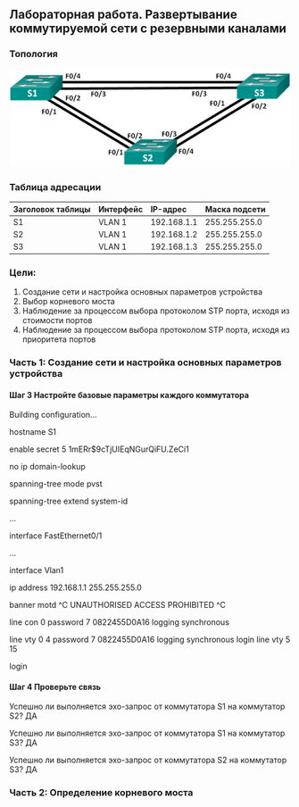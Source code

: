 ## Лабораторная работа. Развертывание коммутируемой сети с резервными каналами

### Топология

![](topology.png)

### Таблица адресации

|Заголовок таблицы	|Интерфейс |IP-адрес	  |Маска подсети|
|:------------------|:---------|:-----------|:------------|
|S1	                |VLAN 1 	 |192.168.1.1 |255.255.255.0|
|S2	                |VLAN 1 	 |192.168.1.2 |255.255.255.0|
|S3	                |VLAN 1 	 |192.168.1.3 |255.255.255.0|

### Цели:

1. Создание сети и настройка основных параметров устройства
2. Выбор корневого моста
3. Наблюдение за процессом выбора протоколом STP порта, исходя из стоимости портов
4. Наблюдение за процессом выбора протоколом STP порта, исходя из приоритета портов

### Часть 1:	Создание сети и настройка основных параметров устройства

#### Шаг 3 Настройте базовые параметры каждого коммутатора
Building configuration...

hostname S1

enable secret 5 $1$mERr$9cTjUIEqNGurQiFU.ZeCi1

no ip domain-lookup

spanning-tree mode pvst

spanning-tree extend system-id

...

interface FastEthernet0/1

...

interface Vlan1

 ip address 192.168.1.1 255.255.255.0
 
banner motd ^C UNAUTHORISED ACCESS PROHIBITED ^C

line con 0
 password 7 0822455D0A16
 logging synchronous
 
line vty 0 4
 password 7 0822455D0A16
 logging synchronous
 login
line vty 5 15

 login
 
#### Шаг 4 Проверьте связь

Успешно ли выполняется эхо-запрос от коммутатора S1 на коммутатор S2? ДА

Успешно ли выполняется эхо-запрос от коммутатора S1 на коммутатор S3? ДА

Успешно ли выполняется эхо-запрос от коммутатора S2 на коммутатор S3? ДА

### Часть 2:	Определение корневого моста



